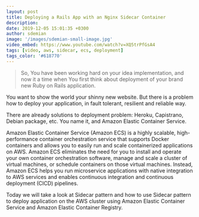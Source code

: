 ```yaml
---
layout: post
title: Deploying a Rails App with an Nginx Sidecar Container
description:
date: 2019-12-05 15:01:35 +0300
author: sdemian
image: '/images/sdemian-small-image.jpg'
video_embed: https://www.youtube.com/watch?v=XQ5trPfGsA4
tags: [video, aws, sidecar, ecs, deployment]
tags_color: '#618770'
---
```


> So, You have been working hard on your idea implementation, and now it a time when You first think about deployment of your brand new Ruby on Rails application.

You want to show the world your shinny new website. But there is a problem how to deploy your application, in fault tolerant, resilient and reliable way.

There are already solutions to deployment problem: Heroku, Capistrano, Debian package, etc. You name it,  and Amazon Elastic Container Service.

Amazon Elastic Container Service (Amazon ECS) is a highly scalable, high-performance container orchestration service that supports Docker containers and allows you to easily run and scale containerized applications on AWS. Amazon ECS eliminates the need for you to install and operate your own container orchestration software, manage and scale a cluster of virtual machines, or schedule containers on those virtual machines. Instead, Amazon ECS helps you run microservice applications with native integration to AWS services and enables continuous integration and continuous deployment (CICD) pipelines.

Today we will take a look at Sidecar pattern and how to use Sidecar pattern to deploy application on the AWS cluster using Amazon Elastic Container Service and Amazon Elastic Container Registry.
